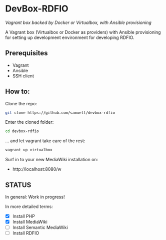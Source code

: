 # DevBox-RDFIO
*Vagrant box backed by Docker or Virtualbox, with Ansible provisioning*

A Vagrant box (Virtualbox or Docker as providers) with Ansible provisioning
for setting up development environment for developing RDFIO.


## Prerequisites

* Vagrant
* Ansible
* SSH client

## How to:

Clone the repo:

```bash
git clone https://github.com/samuell/devbox-rdfio
```
Enter the cloned folder:

```bash
cd devbox-rdfio
```

... and let vagrant take care of the rest:

```bash
vagrant up virtualbox
```

Surf in to your new MediaWiki installation on:

* http://localhost:8080/w

## STATUS

In general: Work in progress!

In more detailed terms:

- [x] Install PHP
- [x] Install MediaWiki
- [ ] Install Semantic MediaWiki
- [ ] Install RDFIO
